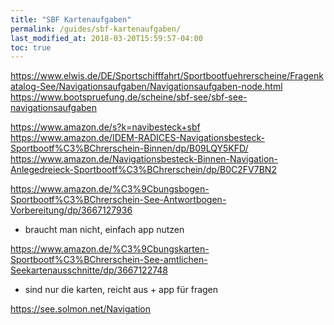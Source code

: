 ```yaml
---
title: "SBF Kartenaufgaben"
permalink: /guides/sbf-kartenaufgaben/
last_modified_at: 2018-03-20T15:59:57-04:00
toc: true
---
```

https://www.elwis.de/DE/Sportschifffahrt/Sportbootfuehrerscheine/Fragenkatalog-See/Navigationsaufgaben/Navigationsaufgaben-node.html
https://www.bootspruefung.de/scheine/sbf-see/sbf-see-navigationsaufgaben

https://www.amazon.de/s?k=navibesteck+sbf
https://www.amazon.de/IDEM-RADICES-Navigationsbesteck-Sportbootf%C3%BChrerschein-Binnen/dp/B09LQY5KFD/
https://www.amazon.de/Navigationsbesteck-Binnen-Navigation-Anlegedreieck-Sportbootf%C3%BChrerschein/dp/B0C2FV7BN2

https://www.amazon.de/%C3%9Cbungsbogen-Sportbootf%C3%BChrerschein-See-Antwortbogen-Vorbereitung/dp/3667127936
- braucht man nicht, einfach app nutzen

https://www.amazon.de/%C3%9Cbungskarten-Sportbootf%C3%BChrerschein-See-amtlichen-Seekartenausschnitte/dp/3667122748
- sind nur die karten, reicht aus + app für fragen

https://see.solmon.net/Navigation